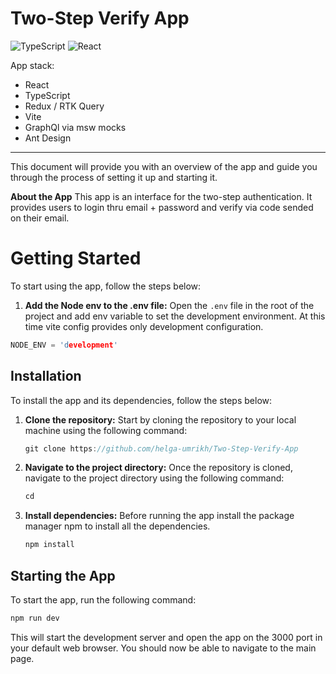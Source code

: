 
# Two-Step Verify App

![TypeScript](https://img.shields.io/badge/typescript-%23007ACC.svg?style=for-the-badge&logo=typescript&logoColor=white)
![React](https://img.shields.io/badge/react-%2320232a.svg?style=for-the-badge&logo=react&logoColor=%2361DAFB)

App stack:

- React
- TypeScript
- Redux / RTK Query
- Vite
- GraphQl via msw mocks
- Ant Design

---

This document will provide you with an overview of the app and guide you through the process of setting it up and starting it.

**About the App**
This app is an interface for the two-step authentication. It provides users to login thru email + password and verify via code sended on their email.

# Getting Started

To start using the app, follow the steps below:

1.  **Add the Node env to the .env file:**
    Open the `.env` file in the root of the project and add env variable to set the development environment. At this time vite config provides only development configuration.

```cpp
NODE_ENV = 'development'
```

## Installation

To install the app and its dependencies, follow the steps below:

1.  **Clone the repository:**
    Start by cloning the repository to your local machine using the following command:
    ```cpp
    git clone https://github.com/helga-umrikh/Two-Step-Verify-App
    ```
2.  **Navigate to the project directory:**
    Once the repository is cloned, navigate to the project directory using the following command:
    ```cpp
    cd
    ```
3.  **Install dependencies:**
    Before running the app install the package manager npm to install all the dependencies.
    ```cpp
    npm install
    ```

## Starting the App

To start the app, run the following command:

```cpp
npm run dev
```

This will start the development server and open the app on the 3000 port in your default web browser. You should now be able to navigate to the main page.

